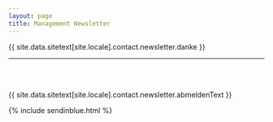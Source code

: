 ```yaml
---
layout: page
title: Management Newsletter
---
```


{{ site.data.sitetext[site.locale].contact.newsletter.danke }}

<hr class="section-heading-spacer">
<br><br>

{{ site.data.sitetext[site.locale].contact.newsletter.abmeldenText }}

{% include sendinblue.html %}
